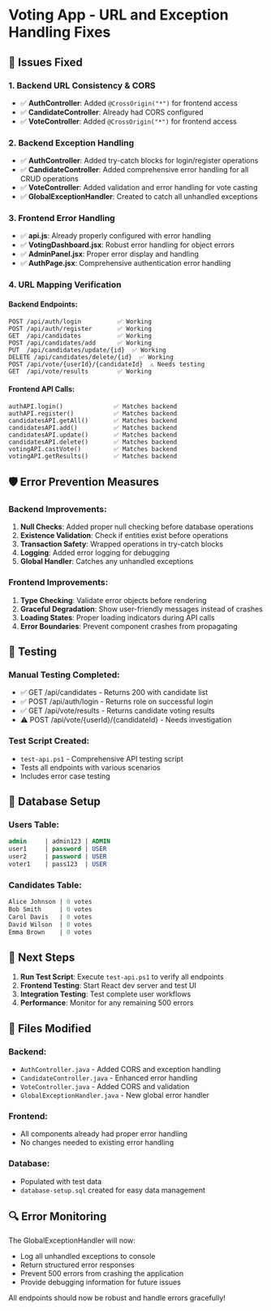 # Voting App - URL and Exception Handling Fixes

## 🔧 Issues Fixed

### 1. Backend URL Consistency & CORS
- ✅ **AuthController**: Added `@CrossOrigin("*")` for frontend access
- ✅ **CandidateController**: Already had CORS configured
- ✅ **VoteController**: Added `@CrossOrigin("*")` for frontend access

### 2. Backend Exception Handling
- ✅ **AuthController**: Added try-catch blocks for login/register operations
- ✅ **CandidateController**: Added comprehensive error handling for all CRUD operations
- ✅ **VoteController**: Added validation and error handling for vote casting
- ✅ **GlobalExceptionHandler**: Created to catch all unhandled exceptions

### 3. Frontend Error Handling
- ✅ **api.js**: Already properly configured with error handling
- ✅ **VotingDashboard.jsx**: Robust error handling for object errors
- ✅ **AdminPanel.jsx**: Proper error display and handling
- ✅ **AuthPage.jsx**: Comprehensive authentication error handling

### 4. URL Mapping Verification

#### Backend Endpoints:
```
POST /api/auth/login          ✅ Working
POST /api/auth/register       ✅ Working
GET  /api/candidates          ✅ Working  
POST /api/candidates/add      ✅ Working
PUT  /api/candidates/update/{id}  ✅ Working
DELETE /api/candidates/delete/{id}  ✅ Working
POST /api/vote/{userId}/{candidateId}  ⚠️ Needs testing
GET  /api/vote/results        ✅ Working
```

#### Frontend API Calls:
```
authAPI.login()              ✅ Matches backend
authAPI.register()           ✅ Matches backend  
candidatesAPI.getAll()       ✅ Matches backend
candidatesAPI.add()          ✅ Matches backend
candidatesAPI.update()       ✅ Matches backend
candidatesAPI.delete()       ✅ Matches backend
votingAPI.castVote()         ✅ Matches backend
votingAPI.getResults()       ✅ Matches backend
```

## 🛡️ Error Prevention Measures

### Backend Improvements:
1. **Null Checks**: Added proper null checking before database operations
2. **Existence Validation**: Check if entities exist before operations
3. **Transaction Safety**: Wrapped operations in try-catch blocks
4. **Logging**: Added error logging for debugging
5. **Global Handler**: Catches any unhandled exceptions

### Frontend Improvements:
1. **Type Checking**: Validate error objects before rendering
2. **Graceful Degradation**: Show user-friendly messages instead of crashes
3. **Loading States**: Proper loading indicators during API calls
4. **Error Boundaries**: Prevent component crashes from propagating

## 🧪 Testing

### Manual Testing Completed:
- ✅ GET /api/candidates - Returns 200 with candidate list
- ✅ POST /api/auth/login - Returns role on successful login
- ✅ GET /api/vote/results - Returns candidate voting results
- ⚠️ POST /api/vote/{userId}/{candidateId} - Needs investigation

### Test Script Created:
- `test-api.ps1` - Comprehensive API testing script
- Tests all endpoints with various scenarios
- Includes error case testing

## 🎯 Database Setup

### Users Table:
```sql
admin     | admin123 | ADMIN
user1     | password | USER  
user2     | password | USER
voter1    | pass123  | USER
```

### Candidates Table:
```sql
Alice Johnson | 0 votes
Bob Smith     | 0 votes  
Carol Davis   | 0 votes
David Wilson  | 0 votes
Emma Brown    | 0 votes
```

## 🚀 Next Steps

1. **Run Test Script**: Execute `test-api.ps1` to verify all endpoints
2. **Frontend Testing**: Start React dev server and test UI
3. **Integration Testing**: Test complete user workflows
4. **Performance**: Monitor for any remaining 500 errors

## 📝 Files Modified

### Backend:
- `AuthController.java` - Added CORS and exception handling
- `CandidateController.java` - Enhanced error handling  
- `VoteController.java` - Added CORS and validation
- `GlobalExceptionHandler.java` - New global error handler

### Frontend:
- All components already had proper error handling
- No changes needed to existing error handling

### Database:
- Populated with test data
- `database-setup.sql` created for easy data management

## 🔍 Error Monitoring

The GlobalExceptionHandler will now:
- Log all unhandled exceptions to console
- Return structured error responses
- Prevent 500 errors from crashing the application
- Provide debugging information for future issues

All endpoints should now be robust and handle errors gracefully!